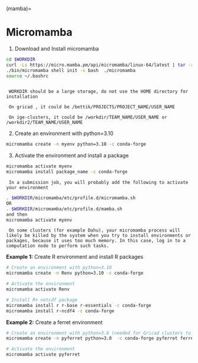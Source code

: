 (mamba)=

# Micromamba

1. Download  and Install micromamba
```bash
cd $WORKDIR
curl -Ls https://micro.mamba.pm/api/micromamba/linux-64/latest | tar -xvj bin/micromamba
./bin/micromamba shell init -s bash  ./micromamba
source ~/.bashrc
```

```{caution}

 WORKDIR should be a large storage, do not use the HOME directory for installation

 On gricad , it could be /bettik/PROJECTS/PROJECT_NAME/USER_NAME

 On ige-clusters, it could be /workdir/TEAM_NAME/USER_NAME or /workdir2/TEAM_NAME/USER_NAME

```

2. Create an environment with python=3.10

```bash
micromamba create -n myenv python=3.10 -c conda-forge
```

3. Activate the environment and install a package

```bash
micromamba activate myenv
micromamba install package_name -c conda-forge
```

```{warning}
 In a submission job, you will probably add the following to activate your environment
```

```bash
. $WORKDIR/micromamba/etc/profile.d/micromamba.sh
OR
. $WORKDIR/micromamba/etc/profile.d/mamba.sh
and then 
micromamba activate myenv
```

```{warning}
 On some clusters (for example Dahu), your micromamba process will likely be killed by the system when you try to install environments or packages, because it uses too much memory. In this case, log in to a computation node to perform such tasks.
```

**Example 1:** Create R environment and install R packages

```bash
# Create an environment with python=3.10
micromamba create -n Renv python=3.10 -c conda-forge

# Activate the environment
micromamba activate Renv

# Install R+ netcdf package
micromamba install r r-base r-essentials -c conda-forge
micromamba install r-ncdf4 -c conda-forge
```

**Example 2:** Create a ferret environment 

```bash
# Create an environment with python=3.8 (needed for Gricad clusters to get the display)
micromamba create -n pyferret python=3.8  -c conda-forge pyferret ferret_datasets --yes

# Activate the environment
micromamba activate pyferret
```

